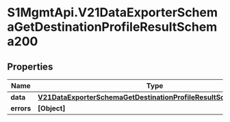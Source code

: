 # S1MgmtApi.V21DataExporterSchemaGetDestinationProfileResultSchema200

## Properties
Name | Type | Description | Notes
------------ | ------------- | ------------- | -------------
**data** | [**V21DataExporterSchemaGetDestinationProfileResultSchema200Data**](V21DataExporterSchemaGetDestinationProfileResultSchema200Data.md) |  | [optional] 
**errors** | **[Object]** | Errors | [optional] 


